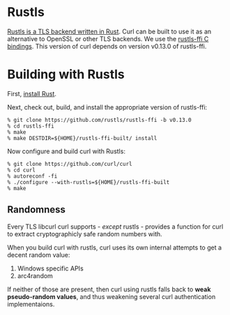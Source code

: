 <!--
Copyright (C) Daniel Stenberg, <daniel@haxx.se>, et al.

SPDX-License-Identifier: curl
-->

# Rustls

[Rustls is a TLS backend written in Rust](https://docs.rs/rustls/). Curl can
be built to use it as an alternative to OpenSSL or other TLS backends. We use
the [rustls-ffi C bindings](https://github.com/rustls/rustls-ffi/). This
version of curl depends on version v0.13.0 of rustls-ffi.

# Building with Rustls

First, [install Rust](https://rustup.rs/).

Next, check out, build, and install the appropriate version of rustls-ffi:

    % git clone https://github.com/rustls/rustls-ffi -b v0.13.0
    % cd rustls-ffi
    % make
    % make DESTDIR=${HOME}/rustls-ffi-built/ install

Now configure and build curl with Rustls:

    % git clone https://github.com/curl/curl
    % cd curl
    % autoreconf -fi
    % ./configure --with-rustls=${HOME}/rustls-ffi-built
    % make

## Randomness

Every TLS libcurl curl supports - *except* rustls - provides a function for
curl to extract cryptographicly safe random numbers with.

When you build curl with rustls, curl uses its own internal attempts to get a
decent random value:

1. Windows specific APIs
2. arc4random

If neither of those are present, then curl using rustls falls back to **weak
pseudo-random values**, and thus weakening several curl authentication
implementaions.
